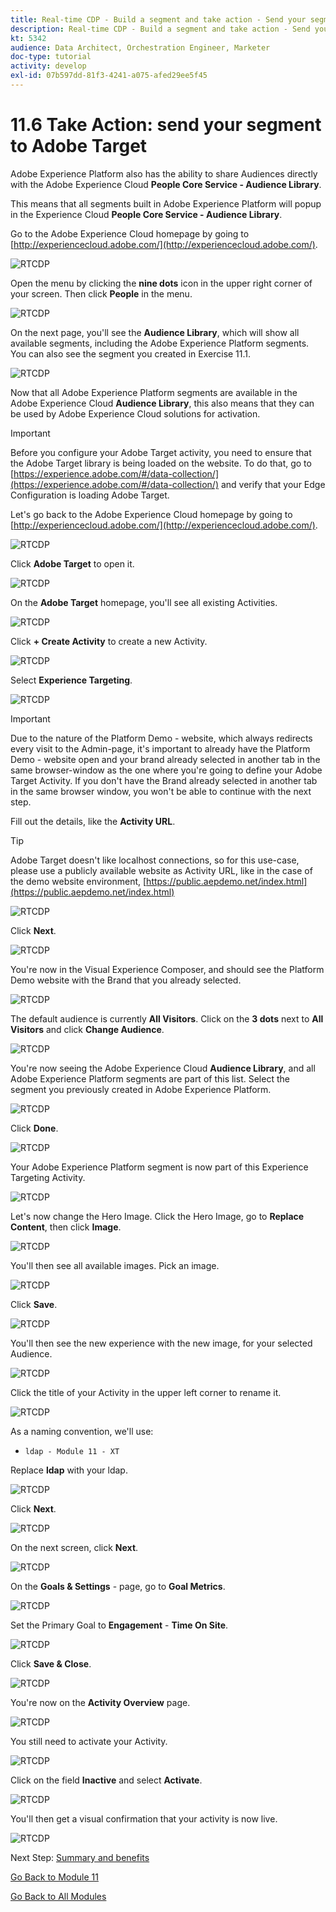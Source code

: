 ```yaml
---
title: Real-time CDP - Build a segment and take action - Send your segment to Adobe Target
description: Real-time CDP - Build a segment and take action - Send your segment to Adobe Target
kt: 5342
audience: Data Architect, Orchestration Engineer, Marketer
doc-type: tutorial
activity: develop
exl-id: 07b597dd-81f3-4241-a075-afed29ee5f45
---
```

# 11.6 Take Action: send your segment to Adobe Target

Adobe Experience Platform also has the ability to share Audiences directly with the Adobe Experience Cloud **People Core Service - Audience Library**.

This means that all segments built in Adobe Experience Platform will popup in the Experience Cloud **People Core Service - Audience Library**.

Go to the Adobe Experience Cloud homepage by going to [http://experiencecloud.adobe.com/](http://experiencecloud.adobe.com/).

![RTCDP](./images/excl.png)

Open the menu by clicking the **nine dots** icon in the upper right corner of your screen. Then click **People** in the menu.

![RTCDP](./images/excl1.png)

On the next page, you'll see the **Audience Library**, which will show all available segments, including the Adobe Experience Platform segments. You can also see the segment you created in Exercise 11.1.

![RTCDP](./images/excl2.png)

Now that all Adobe Experience Platform segments are available in the Adobe Experience Cloud **Audience Library**, this also means that they can be used by Adobe Experience Cloud solutions for activation.

>[!IMPORTANT]
>
>Before you configure your Adobe Target activity, you need to ensure that the Adobe Target library is being loaded on the website. To do that, go to [https://experience.adobe.com/#/data-collection/](https://experience.adobe.com/#/data-collection/) and verify that your Edge Configuration is loading Adobe Target.

Let's go back to the Adobe Experience Cloud homepage by going to [http://experiencecloud.adobe.com/](http://experiencecloud.adobe.com/).

![RTCDP](./images/excl.png)

Click **Adobe Target** to open it.

![RTCDP](./images/exclat.png)

On the **Adobe Target** homepage, you'll see all existing Activities.

![RTCDP](./images/exclatov.png)

Click **+ Create Activity** to create a new Activity.

![RTCDP](./images/exclatcr.png)

Select **Experience Targeting**.

![RTCDP](./images/exclatcrxt.png)

>[!IMPORTANT]
>
> Due to the nature of the Platform Demo - website, which always redirects every visit to the Admin-page, it's important to already have the Platform Demo - website open and your brand already selected in another tab in the same browser-window as the one where you're going to define your Adobe Target Activity. If you don't have the Brand already selected in another tab in the same browser window, you won't be able to continue with the next step.

Fill out the details, like the **Activity URL**. 

>[!TIP]
>
>Adobe Target doesn't like localhost connections, so for this use-case, please use a publicly available website as Activity URL, like in the case of the demo website environment, [https://public.aepdemo.net/index.html](https://public.aepdemo.net/index.html)

![RTCDP](./images/exclatcrxtdtl.png)

Click **Next**.

![RTCDP](./images/exclatcrxtdtlnext.png)

You're now in the Visual Experience Composer, and should see the Platform Demo website with the Brand that you already selected.

![RTCDP](./images/exclatvec.png)

The default audience is currently **All Visitors**. Click on the **3 dots** next to **All Visitors** and click **Change Audience**.

![RTCDP](./images/exclatveccha.png)

You're now seeing the Adobe Experience Cloud **Audience Library**, and all Adobe Experience Platform segments are part of this list. Select the segment you previously created in Adobe Experience Platform.

![RTCDP](./images/exclatvecchaud.png)

Click **Done**.

![RTCDP](./images/exclatvecchadone.png)

Your Adobe Experience Platform segment is now part of this Experience Targeting Activity.

![RTCDP](./images/exclatvecchaok.png)

Let's now change the Hero Image. Click the Hero Image, go to **Replace Content**, then click **Image**.

![RTCDP](./images/exclatveccta.png)

You'll then see all available images. Pick an image.

![RTCDP](./images/exclatvecctaimg.png)

Click **Save**.

![RTCDP](./images/exclatvecctaimgsave.png)

You'll then see the new experience with the new image, for your selected Audience.

![RTCDP](./images/exclatvecctaimgsaved.png)

Click the title of your Activity in the upper left corner to rename it.

![RTCDP](./images/exclatvecname.png)

As a naming convention, we'll use:

* `ldap - Module 11 - XT`

Replace **ldap** with your ldap.

![RTCDP](./images/exclatvecnamen.png)

Click **Next**.

![RTCDP](./images/exclatvecnamenext.png)

On the next screen, click **Next**.

![RTCDP](./images/vec1.png)

On the **Goals & Settings** - page, go to **Goal Metrics**.

![RTCDP](./images/vec2.png)

Set the Primary Goal to **Engagement** - **Time On Site**.

![RTCDP](./images/vec3.png)

Click **Save & Close**.

![RTCDP](./images/vecsave.png)

You're now on the **Activity Overview** page.

![RTCDP](./images/vecsave.png)

You still need to activate your Activity.

![RTCDP](./images/vec5.png)

Click on the field **Inactive** and select **Activate**.

![RTCDP](./images/vec6.png)

You'll then get a visual confirmation that your activity is now live.

![RTCDP](./images/veclive.png)

Next Step: [Summary and benefits](./summary.md)

[Go Back to Module 11](./real-time-cdp-build-a-segment-take-action.md)

[Go Back to All Modules](../../overview.md)
